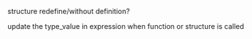 structure redefine/without definition?

update the type_value in expression when function or structure is called